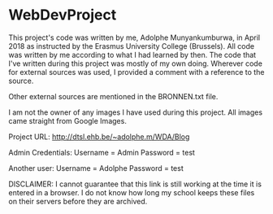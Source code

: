 # WebDevProject

This project's code was written by me, Adolphe Munyankumburwa, in April 2018 
as instructed by the Erasmus University College (Brussels).
All code was written by me according to what I had learned by then.
The code that I've written during this project was mostly of my own doing.
Wherever code for external sources was used, I provided a comment with a reference to the source.

Other external sources are mentioned in the BRONNEN.txt file.

I am not the owner of any images I have used during this project.
All images came straight from Google Images.

Project URL:  http://dtsl.ehb.be/~adolphe.m/WDA/Blog

Admin Credentials:
Username = Admin
Password  = test

Another user:
Username = Adolphe
Password = test

DISCLAIMER:
I cannot guarantee that this link is still working at the time it is entered in a browser. 
I do not know how long my school keeps these files on their servers before they are archived.

